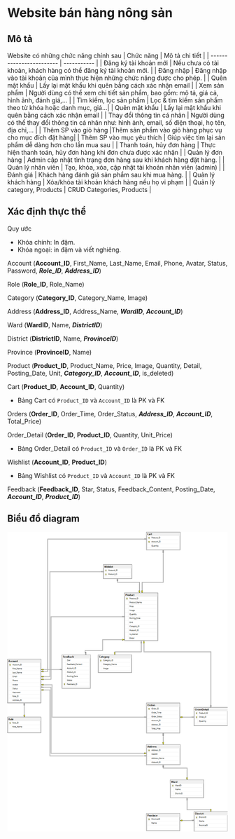 # Website bán hàng nông sản

## Mô tả

Website có những chức năng chính sau
| Chức năng | Mô tả chi tiết |
| ------------------------ | ----------- |
| Đăng ký tài khoản mới | Nếu chưa có tài khoản, khách hàng có thể đăng ký tài khoản mới. |
| Đăng nhập | Đăng nhập vào tài khoản của mình thực hiện những chức năng được cho phép. |
| Quên mật khẩu | Lấy lại mật khẩu khi quên bằng cách xác nhận email |
| Xem sản phẩm | Người dùng có thể xem chi tiết sản phẩm, bao gồm: mô tả, giá cả, hình ảnh, đánh giá,… |
| Tìm kiếm, lọc sản phẩm | Lọc & tìm kiếm sản phẩm theo từ khóa hoặc danh mục, giá...|
| Quên mật khẩu | Lấy lại mật khẩu khi quên bằng cách xác nhận email |
| Thay đổi thông tin cá nhân | Người dùng có thể thay đổi thông tin cá nhân như: hình ảnh, email, số điện thoại, họ tên, địa chỉ,… |
| Thêm SP vào giỏ hàng |Thêm sản phẩm vào giỏ hàng phục vụ cho mục đích đặt hàng|
| Thêm SP vào mục yêu thích | Giúp việc tìm lại sản phẩm dễ dàng hơn cho lần mua sau |
| Thanh toán, hủy đơn hàng | Thực hiện thanh toán, hủy đơn hàng khi đơn chưa được xác nhận |
| Quản lý đơn hàng | Admin cập nhật tình trạng đơn hàng sau khi khách hàng đặt hàng. |
| Quản lý nhân viên | Tạo, khóa, xóa, cập nhật tài khoản nhân viên (admin) |
| Đánh giá | Khách hàng đánh giá sản phẩm sau khi mua hàng. |
| Quản lý khách hàng | Xóa/khóa tài khoản khách hàng nếu họ vi phạm |
| Quản lý category, Products | CRUD Categories, Products |

## Xác định thực thể
Quy ước
- Khóa chính: In đậm.
- Khóa ngoại: in đậm và viết nghiêng.

Account (**Account_ID**, First_Name, Last_Name, Email, Phone, Avatar, Status, Password, **_Role_ID_**, **_Address_ID_**)

Role (**Role_ID**, Role_Name)

Category (**Category_ID**, Category_Name, Image)

Address (**Address_ID**, Address_Name, **_WardID_**, **_Account_ID_**)

Ward (**WardID**, Name, **_DistrictID_**)

District (**DistrictID**, Name, **_ProvinceID_**)

Province (**ProvinceID**, Name)

Product (**Product_ID**, Product_Name, Price, Image, Quantity, Detail, Posting_Date, Unit, **_Category_ID_**, **_Account_ID_**, is_deleted)

Cart (**Product_ID**, **Account_ID**, Quantity)
- Bảng Cart có ``Product_ID`` và ``Account_ID`` là PK và FK 

Orders (**Order_ID**, Order_Time, Order_Status, **_Address_ID_**, **_Account_ID_**, Total_Price)	

Order_Detail (**Order_ID**, **Product_ID**, Quantity, Unit_Price)
- Bảng Order_Detail có ``Product_ID`` và ``Order_ID`` là PK và FK 

Wishlist (**Account_ID**, **Product_ID**)
- Bảng Wishlist có ``Product_ID`` và ``Account_ID`` là PK và FK 

Feedback (**Feedback_ID**, Star, Status, Feedback_Content, Posting_Date, **_Account_ID_**, **_Product_ID_**)

## Biểu đồ diagram
![Diagram](./img/Diagram.png)

<!-- ## Mô hình thực thể quan hệ (Entity Relationship Diagram - ERD) -->